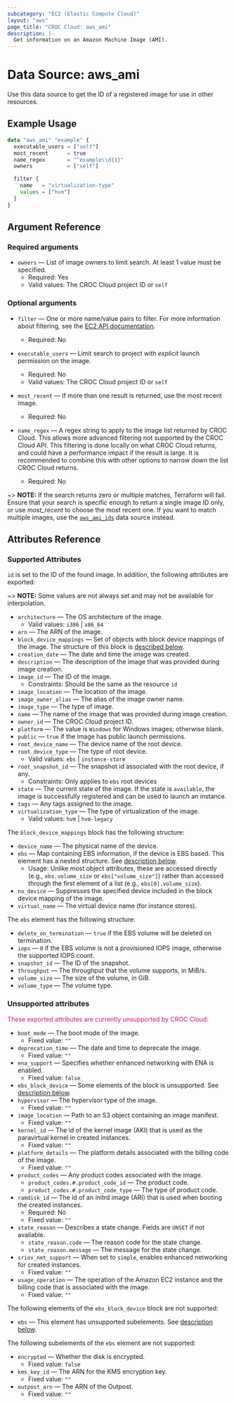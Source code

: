 ```yaml
---
subcategory: "EC2 (Elastic Compute Cloud)"
layout: "aws"
page_title: "CROC Cloud: aws_ami"
description: |-
  Get information on an Amazon Machine Image (AMI).
---
```


[describe-images]: https://docs.cloud.croc.ru/en/api/ec2/images/DescribeImages.html
[tf-ami-ids]: ami_ids.html

# Data Source: aws_ami

Use this data source to get the ID of a registered image for use in other resources.

## Example Usage

```terraform
data "aws_ami" "example" {
  executable_users = ["self"]
  most_recent      = true
  name_regex       = "^example\\d{1}"
  owners           = ["self"]

  filter {
    name   = "virtualization-type"
    values = ["hvm"]
  }
}
```

## Argument Reference

### Required arguments

* `owners` — List of image owners to limit search. At least 1 value must be specified.
  * Required: Yes
  * Valid values: The CROC Cloud project ID or `self`

### Optional arguments

* `filter` — One or more name/value pairs to filter.
  For more information about filtering, see the [EC2 API documentation][describe-images].
  * Required: No
* `executable_users` — Limit search to project with *explicit* launch permission on the image.
  * Required: No
  * Valid values: The CROC Cloud project ID or `self`
* `most_recent` — If more than one result is returned, use the most recent image.
  * Required: No

* `name_regex` — A regex string to apply to the image list returned by CROC Cloud.
  This allows more advanced filtering not supported by the CROC Cloud API.
  This filtering is done locally on what CROC Cloud returns, and could have a performance impact if the result is large.
  It is recommended to combine this with other options to narrow down the list CROC Cloud returns.
  * Required: No

~> **NOTE:** If the search returns zero or multiple matches, Terraform will fail.
Ensure that your search is specific enough to return
a single image ID only, or use *most_recent* to choose the most recent one.
If you want to match multiple images, use the [`aws_ami_ids`][tf-ami-ids] data source instead.

## Attributes Reference

### Supported Attributes

`id` is set to the ID of the found image.
In addition, the following attributes are exported:

~> **NOTE:** Some values are not always set and may not be available for
interpolation.

* `architecture` — The OS architecture of the image.
  * Valid values: `i386` | `x86_64`
* `arn` — The ARN of the image.
* `block_device_mappings` — Set of objects with block device mappings of the image.
  The structure of this block is [described below](#device-mappings-block).
* `creation_date` — The date and time the image was created.
* `description` — The description of the image that was provided during image
  creation.
* `image_id` — The ID of the image.
  * Constraints: Should be the same as the resource `id`
* `image_location` — The location of the image.
* `image_owner_alias` —  The alias of the image owner name.
* `image_type` — The type of image.
* `name` — The name of the image that was provided during image creation.
* `owner_id` — The CROC Cloud project ID.
* `platform` — The value is `Windows` for Windows images; otherwise blank.
* `public` — `true` if the image has public launch permissions.
* `root_device_name` — The device name of the root device.
* `root_device_type` — The type of root device.
  * Valid values: `ebs` | `instance-store`
* `root_snapshot_id` — The snapshot id associated with the root device, if any.
  * Constraints: Only applies to `ebs` root devices
* `state` — The current state of the image. If the state is `available`, the image
  is successfully registered and can be used to launch an instance.
* `tags` — Any tags assigned to the image.
* `virtualization_type` — The type of virtualization of the image.
  * Valid values: `hvm` | `hvm-legacy`

<a id="device-mappings-block"></a>
The `block_device_mappings` block has the following structure:

* `device_name` — The physical name of the device.
* `ebs` — Map containing EBS information, if the device is EBS based.
  This element has a nested structure. See [description below](#ebs-element).
  * Usage: Unlike most object attributes, these are accessed directly (e.g., `ebs.volume_size` or `ebs["volume_size"]`) rather than accessed through the first element of a list (e.g., `ebs[0].volume_size`).
* `no_device` — Suppresses the specified device included in the block device mapping of the image.
* `virtual_name` — The virtual device name (for instance stores).

<a id="ebs-element"></a>
The `ebs` element has the following structure:
* `delete_on_termination` — `true` if the EBS volume will be deleted on termination.
* `iops` — `0` if the EBS volume is not a provisioned IOPS image, otherwise the supported IOPS count.
* `snapshot_id` — The ID of the snapshot.
* `throughput` — The throughput that the volume supports, in MiB/s.
* `volume_size` — The size of the volume, in GiB.
* `volume_type` — The volume type.

### Unsupported attributes

<span style="color:MediumVioletRed">These exported attributes are currently unsupported by CROC Cloud:</span>

* `boot_mode` — The boot mode of the image.
  * Fixed value: `""`
* `deprecation_time` — The date and time to deprecate the image.
  * Fixed value: `""`
* `ena_support` — Specifies whether enhanced networking with ENA is enabled.
  * Fixed value: `false`
* `ebs_block_device` — Some elements of the block is unsupported. See [description below](#block_device_unsupported).
* `hypervisor` — The hypervisor type of the image.
  * Fixed value: `""`
* `image_location` — Path to an S3 object containing an image manifest.
  * Fixed value: `""`
* `kernel_id` — The id of the kernel image (AKI) that is used as the paravirtual kernel in created instances.
  * Fixed value: `""`
* `platform_details` — The platform details associated with the billing code of the image.
  * Fixed value: `""`
* `product_codes` — Any product codes associated with the image.
  * `product_codes.#.product_code_id` — The product code.
  * `product_codes.#.product_code_type` — The type of product code.
* `ramdisk_id` — The id of an initrd image (ARI) that is used when booting the created instances.
  * Required: No
  * Fixed value: `""`
* `state_reason` — Describes a state change. Fields are `UNSET` if not available.
    * `state_reason.code` — The reason code for the state change.
    * `state_reason.message` — The message for the state change.
* `sriov_net_support` — When set to `simple`, enables enhanced networking for created instances.
  * Fixed value: `""`
* `usage_operation` — The operation of the Amazon EC2 instance and the billing code that is associated with the image.
  * Fixed value: `""`

<a id="block_device_unsupported"></a>
The following elements of the `ebs_block_device` block are not supported:

* `ebs` — This element has unsupported subelements. See [description below](#ebs_unsupported).

<a id="ebs_unsupported"></a>
The following subelements of the `ebs` element are not supported:

  * `encrypted` — Whether the disk is encrypted.
      * Fixed value: `false`
  * `kms_key_id` — The ARN for the KMS encryption key.
      * Fixed value: `""`
  * `outpost_arn` — The ARN of the Outpost.
      * Fixed value: `""`
